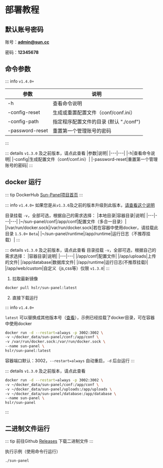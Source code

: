 # 部署教程

## 默认账号密码
账号：**admin@sun.cc**

密码：**12345678**

## 命令参数

::: info `v1.4.0+` 

|参数|说明|
|---|---|
|-h|查看命令说明|
|-config-reset|生成或重置配置文件（conf/conf.ini）|
|-config-path|指定程序配置文件的目录 (默认 "./conf")|
|-password-reset|重置第一个管理账号的密码|

:::

::: details `v1.3.0` 及之前版本，请点此查看
|参数|说明|
|---|---|
|-h|查看命令说明|
|-config|生成配置文件（conf/conf.ini）|
|-password-reset|重置第一个管理账号的密码|
:::

## docker 运行

::: tip
DockerHub [Sun-Panel项目首页](https://hub.docker.com/r/hslr/sun-panel) 
:::

::: info `v1.4.0+` 
如果您是从`v1.3.0`及之前的版本升级到此版本，[请查看这个说明](https://github.com/hslr-s/sun-panel/discussions/98)

目录挂载 `-v`，全部可选，根据自己的需求选择：
|本地目录|容器目录|说明|
|---|---|---|
|~/sun-panel/conf|/app/conf|配置文件（多合一目录）|
|/var/run/docker.sock|/var/run/docker.sock|若在容器中使用docker，请挂载此目录 `1.5.0+` `Beta`|
|~/sun-panel/runtime|/app/runtime|运行日志（不推荐挂载）|
:::

::: details `v1.3.0` 及之前版本，请点此查看
目录挂载 `-v`，全部可选，根据自己的需求选择：
|容器目录|说明|
|---|---|
|/app/conf|配置文件|
|/app/uploads|上传的文件|
|/app/database|数据库文件|
|/app/runtime|运行日志(不推荐挂载)|
|/app/web/custom|自定义（js,css等）仅限 `v1.3.0`|
:::

1. 拉取最新镜像
```sh
docker pull hslr/sun-panel:latest
```

2. 直接下载运行

::: info `v1.4.0+` 

`latest` 可以替换成其他版本号（[查看](https://hub.docker.com/r/hslr/sun-panel/tags)），示例已经挂载了docker目录，可在容器中使用docker
```sh
docker run -d --restart=always -p 3002:3002 \
-v ~/docker_data/sun-panel/conf:/app/conf \
-v /var/run/docker.sock:/var/run/docker.sock \
--name sun-panel \
hslr/sun-panel:latest
```

容器端口默认：3002，`--restart=always` 自动重启，`-d` 后台运行
:::

::: details `v1.3.0` 及之前版本，请点此查看
```sh
docker run -d --restart=always -p 3002:3002 \
-v ~/docker_data/sun-panel/conf:/app/conf \
-v ~/docker_data/sun-panel/uploads:/app/uploads \
-v ~/docker_data/sun-panel/database:/app/database \
--name sun-panel \
hslr/sun-panel
```
:::

## 二进制文件运行

::: tip
前往Github  [Releases](https://github.com/hslr-s/sun-panel/releases) 下载二进制文件
:::


执行示例（使用命令行运行）

```sh
./sun-panel
```




